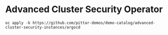 # Advanced Cluster Security Operator

```
oc apply -k https://github.com/pittar-demos/demo-catalog/advanced-cluster-security-instances/argocd
```
